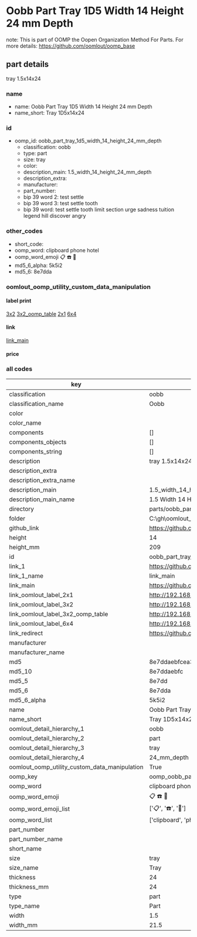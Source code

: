 # Oobb Part Tray 1D5 Width 14 Height 24 mm Depth  

note: This is part of OOMP the Oopen Organization Method For Parts. For more details: https://github.com/oomlout/oomp_base

##  part details
  



tray 1.5x14x24



### name
* name: Oobb Part Tray 1D5 Width 14 Height 24 mm Depth
* name_short: Tray 1D5x14x24 
### id
* oomp_id: oobb_part_tray_1d5_width_14_height_24_mm_depth
  * classification: oobb
  * type: part
  * size: tray
  * color: 
  * description_main: 1.5_width_14_height_24_mm_depth
  * description_extra: 
  * manufacturer: 
  * part_number: 
  * bip 39 word 2: test settle
  * bip 39 word 3: test settle tooth
  * bip 39 word: test settle tooth limit section urge sadness tuition legend hill discover angry

### other_codes
* short_code: 
* oomp_word: clipboard phone hotel
* oomp_word_emoji :clipboard: :phone: :hotel:
* md5_6_alpha: 5k5i2
* md5_6: 8e7dda






### oomlout_oomp_utility_custom_data_manipulation
#### label print
[3x2](http://192.168.1.245:1112/?label=oomp%205k5i2)
[3x2_oomp_table](http://192.168.1.108:1112/?label=oomp%205k5i2)
[2x1](http://192.168.1.242:1112/?label=oomp%205k5i2)
[6x4](http://192.168.1.55:1112/?label=oomp%205k5i2)    

#### link

[link_main](https://github.com/oomlout/oomlout_oobb_version_4_generated_parts/tree/main/navigation_oomp/oobb/part/tray/1.5_width_14_height_24_mm_depth/part)                              

#### price







### all codes 
| key | value |  
| --- | --- |  
| classification | oobb |  
| classification_name | Oobb |  
| color |  |  
| color_name |  |  
| components | [] |  
| components_objects | [] |  
| components_string | [] |  
| description | tray 1.5x14x24 |  
| description_extra |  |  
| description_extra_name |  |  
| description_main | 1.5_width_14_height_24_mm_depth |  
| description_main_name | 1.5 Width 14 Height 24 mm Depth |  
| directory | parts/oobb_part_tray_1d5_width_14_height_24_mm_depth |  
| folder | C:\gh\oomlout_oobb_version_4_generated_parts\parts\oobb_part_tray_1d5_width_14_height_24_mm_depth |  
| github_link | https://github.com/oomlout/oomlout_oomp_part_src/tree/main/parts/oobb_part_tray_1d5_width_14_height_24_mm_depth |  
| height | 14 |  
| height_mm | 209 |  
| id | oobb_part_tray_1d5_width_14_height_24_mm_depth |  
| link_1 | https://github.com/oomlout/oomlout_oobb_version_4_generated_parts/tree/main/navigation_oomp/oobb/part/tray/1.5_width_14_height_24_mm_depth/part |  
| link_1_name | link_main |  
| link_main | https://github.com/oomlout/oomlout_oobb_version_4_generated_parts/tree/main/navigation_oomp/oobb/part/tray/1.5_width_14_height_24_mm_depth/part |  
| link_oomlout_label_2x1 | http://192.168.1.242:1112/?label=oomp%205k5i2 |  
| link_oomlout_label_3x2 | http://192.168.1.245:1112/?label=oomp%205k5i2 |  
| link_oomlout_label_3x2_oomp_table | http://192.168.1.108:1112/?label=oomp%205k5i2 |  
| link_oomlout_label_6x4 | http://192.168.1.55:1112/?label=oomp%205k5i2 |  
| link_redirect | https://github.com/oomlout/oomlout_oobb_version_4_generated_parts/tree/main/parts/oobb_tray_1d5_14_24 |  
| manufacturer |  |  
| manufacturer_name |  |  
| md5 | 8e7ddaebfcea37bfbde1581fc9b11efc |  
| md5_10 | 8e7ddaebfc |  
| md5_5 | 8e7dd |  
| md5_6 | 8e7dda |  
| md5_6_alpha | 5k5i2 |  
| name | Oobb Part Tray 1D5 Width 14 Height 24 mm Depth |  
| name_short | Tray 1D5x14x24  |  
| oomlout_detail_hierarchy_1 | oobb |  
| oomlout_detail_hierarchy_2 | part |  
| oomlout_detail_hierarchy_3 | tray |  
| oomlout_detail_hierarchy_4 | 24_mm_depth |  
| oomlout_oomp_utility_custom_data_manipulation | True |  
| oomp_key | oomp_oobb_part_tray_1d5_width_14_height_24_mm_depth |  
| oomp_word | clipboard phone hotel |  
| oomp_word_emoji | :clipboard: :phone: :hotel: |  
| oomp_word_emoji_list | [':clipboard:', ':phone:', ':hotel:'] |  
| oomp_word_list | ['clipboard', 'phone', 'hotel'] |  
| part_number |  |  
| part_number_name |  |  
| short_name |  |  
| size | tray |  
| size_name | Tray |  
| thickness | 24 |  
| thickness_mm | 24 |  
| type | part |  
| type_name | Part |  
| width | 1.5 |  
| width_mm | 21.5 |  
